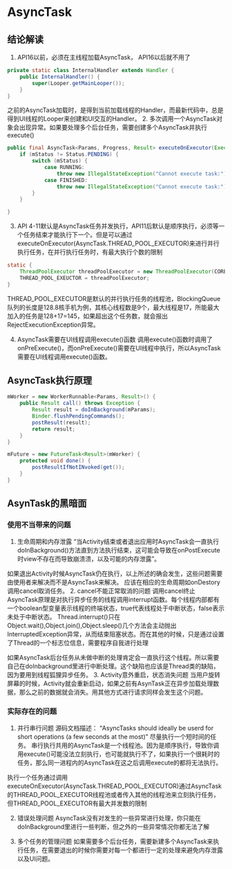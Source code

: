# AsyncTask

## 结论解读
1. API16以前，必须在主线程加载AsyncTask， API16以后就不用了
```java
private static class InternalHandler extends Handler {
    public InternalHandler() {
        super(Looper.getMainLooper());
    }
}
```
之前的AsyncTask加载时，是得到当前加载线程的Handler，而最新代码中，总是得到UI线程的Looper来创建和UI交互的Handler。
2. 
多次调用一个AsyncTask对象会出现异常。如果要处理多个后台任务，需要创建多个AsyncTask并执行execute()
```java
public final AsyncTask<Params, Progress, Result> executeOnExecutor(Executor exec, Params... params) {
    if (mStatus != Status.PENDING) {
        switch (mStatus) {
            case RUNNING:
                throw new IllegalStateException("Cannot execute task:");
            case FINISHED:
                throw new IllegalStateException("Cannot execute task:")
        }
    }

}
```
3. API 4-11默认是AsyncTask任务并发执行，API11后默认是顺序执行，必须等一个任务结束才能执行下一个。但是可以通过executeOnExecutor(AsyncTask.THREAD\_POOL\_EXECUTOR)来进行并行执行任务，在并行执行任务时，有最大执行个数的限制

```java
static {
    ThreadPoolExecutor threadPoolExecutor = new ThreadPoolExecutor(CORE_POOL_SIZE, MAXIMUM_POOL_SIZE, KEEP_ALIVE_SECONDS, TimeUnit.SECONDS, sPoolWorkQueuee, sThreadFactory)
    THREAD_POOL_EXEUCTOR = threadPoolExecutor;
}
```

THREAD_POOL_EXECUTOR是默认的并行执行任务的线程池，BlockingQueue队列的长度是128.8核手机为例，其核心线程数是9个，最大线程是17，所能最大加入的任务是128+17=145，如果超出这个任务数，就会报出RejectExecutionException异常。

4. AsyncTask需要在UI线程调用execute()函数
调用execute()函数时调用了onPreExecute()，而onPreExecute()需要在UI线程中执行，所以AsyncTask需要在UI线程调用execute()函数。

## AsyncTask执行原理
```java
mWorker = new WorkerRunnable<Params, Result>() {
    public Result call() throws Exception {
        Result result = doInBackground(mParams);
        Binder.flushPendingCommands();
        postResult(result);
        return result;
    }
}

mFuture = new FutureTask<Result>(mWorker) {
    protected void done() {
        postResultIfNotINvoked(get());
    }
}
```
## AsynTask的黑暗面

### 使用不当带来的问题

1. 生命周期和内存泄露
“当Activity结束或者退出应用时AsyncTask会一直执行doInBackground()方法直到方法执行结束，这可能会导致在onPostExecute时view不存在而导致崩溃溃，以及可能的内存泄露”。

如果退出Activity时候AsyncTask仍在执行，以上所述的确会发生，这些问题需要由使用者来解决而不是AsyncTask来解决。
应该在相应的生命周期如onDestory调用cancel取消任务。
2. cancel不能正常取消的问题
调用cancel终止AsyncTask原理是对执行异步任务的线程调用interrupt函数。每个线程内部都有一个boolean型变量表示线程的终端状态，true代表线程处于中断状态，false表示未处于中断状态。
Thread.interrupt()只在Object.wait(),Object.join(),Object.sleep()几个方法会主动抛出InterruptedException异常，从而结束阻塞状态。而在其他的时候，只是通过设置了Thread的一个标志位信息，需要程序自我进行处理

如果AsyncTask后台任务从未做中断的处理肯定会一直执行这个线程。所以需要自己在doInbackground里进行中断处理。这个缺陷也应该是Thread类的缺陷，因为要用到线程狐狸异步任务。
3. Activity意外重启，状态消失问题
当用户旋转屏幕的时候，Activity就会重新启动，如果之前有AsynTask正在异步加载处理数据，那么之前的数据就会消失。用其他方式进行请求同样会发生这个问题。

### 实际存在的问题
1. 并行串行问题
源码文档描述：
“AsyncTasks should ideally be userd for short operations (a few seconds at the most)”
尽量执行一个短时间的任务。
串行执行共用的AsyncTask是一个线程池。因为是顺序执行，导致你调用execute()可能没法立刻执行，也可能就执行不了，如果执行一个很耗时的任务，那么同一进程内的AsyncTask在这之后调用execute的都将无法执行。

执行一个任务通过调用executeOnExecutor(AsyncTask.THREAD_POOL_EXECUTOR)通过AsyncTask的THREAD_POOL_EXECUTOR线程池或者传入其他的线程池来立刻执行任务，但THREAD_POOL_EXECUTOR有最大并发数的限制

2. 错误处理问题
AsyncTask没有对发生的一些异常进行处理，你只能在doInBackground里进行一些判断，但之外的一些异常情况你都无法了解

3. 多个任务的管理问题
如果需要多个后台任务，需要新建多个AsyncTask来执行任务，在需要退出的时候你需要对每一个都进行一定的处理来避免内存泄露以及UI问题。


